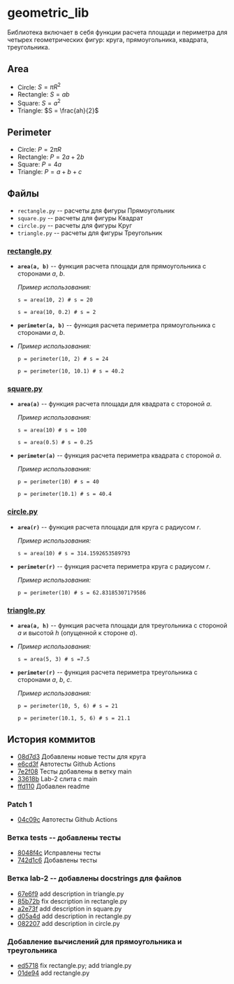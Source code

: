 # geometric_lib

Библиотека включает в себя функции расчета площади и периметра для четырех геометрических фигур: круга, прямоугольника, квадрата, треугольника.

## Area
- Circle: $S = \pi R^2$
- Rectangle: $S = ab$
- Square: $S = a^2$
- Triangle: $S = \frac{ah}{2}$

## Perimeter
- Circle: $P = 2 \pi R$
- Rectangle: $P = 2a + 2b$
- Square: $P = 4a$
- Triangle: $P = a + b + c$

## Файлы 

- `rectangle.py` -- расчеты для фигуры Прямоугольник
- `square.py` -- расчеты для фигуры Квадрат
- `сircle.py` -- расчеты для фигуры Круг
- `triangle.py` -- расчеты для фигуры Треугольник

### [rectangle.py](../rectangle.py)
- **`area(a, b)`** -- функция расчета площади для прямоугольника с сторонами $a$, $b$.
  
    *Пример использования:*
  
    `s = area(10, 2) # s = 20`
  
    `s = area(10, 0.2) # s = 2`
  
- **`perimeter(a, b)`** -- функция расчета периметра прямоугольника с сторонами $a$, $b$.
- 
    *Пример использования:*
  
    `p = perimeter(10, 2) # s = 24`
  
    `p = perimeter(10, 10.1) # s = 40.2`

### [square.py](../square.py)
- **`area(a)`** -- функция расчета площади для квадрата с стороной $a$.
  
    *Пример использования:*
  
    `s = area(10) # s = 100`
  
    `s = area(0.5) # s = 0.25`
- **`perimeter(a)`** -- функция расчета периметра квадрата с стороной $a$.
  
    *Пример использования:*
  
    `p = perimeter(10) # s = 40`
  
    `p = perimeter(10.1) # s = 40.4`

### [circle.py](../circle.py)
- **`area(r)`** -- функция расчета площади для круга с радиусом $r$.
  
    *Пример использования:*
  
    `s = area(10) # s = 314.1592653589793`
  
- **`perimeter(r)`** -- функция расчета периметра круга с радиусом $r$.
  
    *Пример использования:*
  
    `p = perimeter(10) # s = 62.83185307179586`

### [triangle.py](../triangle.py)
- **`area(a, h)`** -- функция расчета площади для треугольника с стороной $a$ и высотой $h$ (опущенной к стороне $a$).
- 
    *Пример использования:*
  
    `s = area(5, 3) # s =7.5 `
  
- **`perimeter(r)`** -- функция расчета периметра треугольника с сторонами $a$, $b$, $c$.
  
    *Пример использования:*
  
    `p = perimeter(10, 5, 6) # s = 21`
  
    `p = perimeter(10.1, 5, 6) # s = 21.1`

## История коммитов
- [08d7d3](https://github.com/l3sssia/geometric_lib/commit/08d7d301aefcc34ec90f750a17bd41a3d83ae272) Добавлены новые тесты для круга
- [e6cd3f](https://github.com/l3sssia/geometric_lib/commit/e6cd3f9a04612902c9b1826ac36c4d712fb47fcd) Автотесты Github Actions
- [7e2f08](https://github.com/l3sssia/geometric_lib/commit/7e2f08e106e45aa8a646543c84ac7480f34dc46e) Тесты добавлены в ветку main
- [33618b](https://github.com/l3sssia/geometric_lib/commit/33618be305b24dede28e1c7303921c03d6dbd03c) Lab-2 слита с main
- [ffd110](https://github.com/l3sssia/geometric_lib/commit/ffd110b6d5683327e9095fa8e5820bea13e67bca) Добавлен readme

### Patch 1
- [04c09c](https://github.com/l3sssia/geometric_lib/commit/04c09c8e8a0d2c8d2d349047f2eded7c38369e48) Автотесты Github Actions

### Ветка tests -- добавлены тесты
- [8048f4c](https://github.com/l3sssia/geometric_lib/commit/8048f4c) Исправлены тесты
- [742d1c6](https://github.com/l3sssia/geometric_lib/commit/742d1c6e3607dc5171162930001467c7640e486e) Добавлены тесты

### Ветка lab-2 -- добавлены docstrings для файлов
- [67e6f9](https://github.com/l3sssia/geometric_lib/commit/67e6f9) add description in triangle.py
- [85b72b](https://github.com/l3sssia/geometric_lib/commit/85b72bcd718a9d238ced4bd17435885726865b80) fix description in rectangle.py
- [a2e73f](https://github.com/l3sssia/geometric_lib/commit/a2e73f6c747d672ce472fb00e339eb66f40ef63c) add description in square.py
- [d05a4d](https://github.com/l3sssia/geometric_lib/commit/d05a4d5b9e0c619cc4ea32d586c55a98118bc028) add description in rectangle.py
- [082207](https://github.com/l3sssia/geometric_lib/commit/0822079d2925d73530f9bbd53f5d5a8428fa9877) add description in circle.py

### Добавление вычислений для прямоугольника и треугольника
- [ed5718](https://github.com/l3sssia/geometric_lib/commit/ed5718b4e0f7110e1da649180a36f1b6173f4ddf) fix rectangle.py; add triangle.py
- [01de94](https://github.com/l3sssia/geometric_lib/commit/01de94d9e439ebab3231d2d003ac21f8390e4597) add rectangle.py


  
